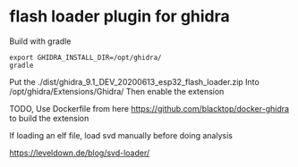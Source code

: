 # flash loader plugin for ghidra

Build with gradle

    export GHIDRA_INSTALL_DIR=/opt/ghidra/
    gradle
    
Put the ./dist/ghidra_9.1_DEV_20200613_esp32_flash_loader.zip
Into /opt/ghidra/Extensions/Ghidra/
Then enable the extension

TODO, Use Dockerfile from here https://github.com/blacktop/docker-ghidra to build the extension


If loading an elf file, load svd manually before doing analysis

https://leveldown.de/blog/svd-loader/

